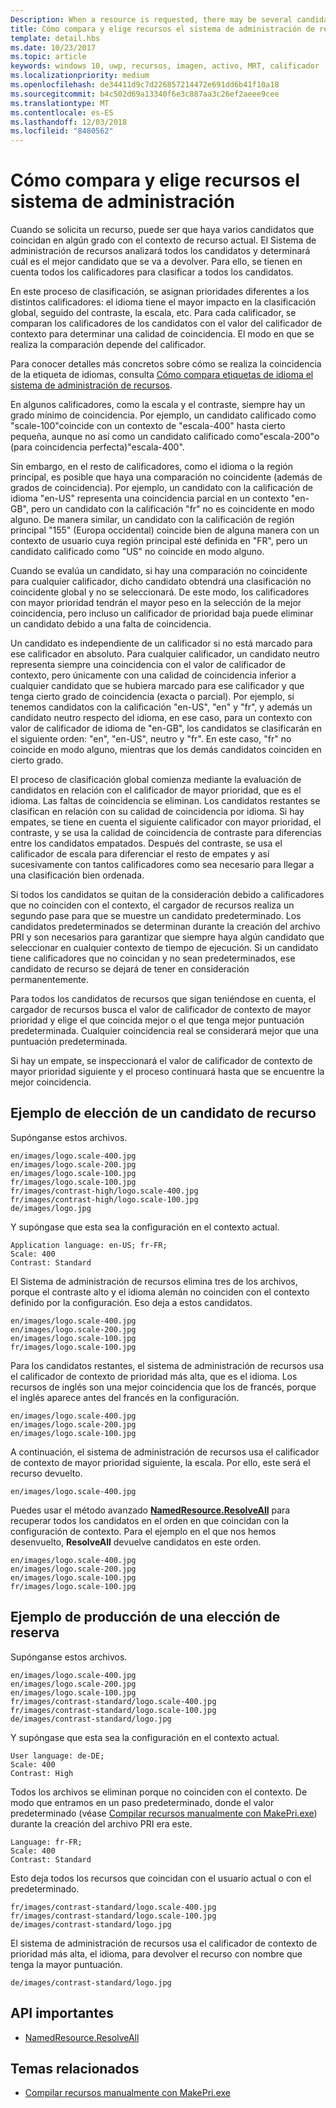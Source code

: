 ```yaml
---
Description: When a resource is requested, there may be several candidates that match the current resource context to some degree. The Resource Management System will analyze all of the candidates and determine the best candidate to return. This topic describes that process in detail and gives examples.
title: Cómo compara y elige recursos el sistema de administración de recursos
template: detail.hbs
ms.date: 10/23/2017
ms.topic: article
keywords: windows 10, uwp, recursos, imagen, activo, MRT, calificador
ms.localizationpriority: medium
ms.openlocfilehash: de34411d9c7d226857214472e691dd6b41f10a18
ms.sourcegitcommit: b4c502d69a13340f6e3c887aa3c26ef2aeee9cee
ms.translationtype: MT
ms.contentlocale: es-ES
ms.lasthandoff: 12/03/2018
ms.locfileid: "8480562"
---
```

# <a name="how-the-resource-management-system-matches-and-chooses-resources"></a>Cómo compara y elige recursos el sistema de administración
Cuando se solicita un recurso, puede ser que haya varios candidatos que coincidan en algún grado con el contexto de recurso actual. El Sistema de administración de recursos analizará todos los candidatos y determinará cuál es el mejor candidato que se va a devolver. Para ello, se tienen en cuenta todos los calificadores para clasificar a todos los candidatos.

En este proceso de clasificación, se asignan prioridades diferentes a los distintos calificadores: el idioma tiene el mayor impacto en la clasificación global, seguido del contraste, la escala, etc. Para cada calificador, se comparan los calificadores de los candidatos con el valor del calificador de contexto para determinar una calidad de coincidencia. El modo en que se realiza la comparación depende del calificador.

Para conocer detalles más concretos sobre cómo se realiza la coincidencia de la etiqueta de idiomas, consulta [Cómo compara etiquetas de idioma el sistema de administración de recursos](how-rms-matches-lang-tags.md).

En algunos calificadores, como la escala y el contraste, siempre hay un grado mínimo de coincidencia. Por ejemplo, un candidato calificado como "scale-100"coincide con un contexto de "escala-400" hasta cierto pequeña, aunque no así como un candidato calificado como"escala-200"o (para coincidencia perfecta)"escala-400".

Sin embargo, en el resto de calificadores, como el idioma o la región principal, es posible que haya una comparación no coincidente (además de grados de coincidencia). Por ejemplo, un candidato con la calificación de idioma "en-US" representa una coincidencia parcial en un contexto "en-GB", pero un candidato con la calificación "fr" no es coincidente en modo alguno. De manera similar, un candidato con la calificación de región principal "155" (Europa occidental) coincide bien de alguna manera con un contexto de usuario cuya región principal esté definida en "FR", pero un candidato calificado como "US" no coincide en modo alguno.

Cuando se evalúa un candidato, si hay una comparación no coincidente para cualquier calificador, dicho candidato obtendrá una clasificación no coincidente global y no se seleccionará. De este modo, los calificadores con mayor prioridad tendrán el mayor peso en la selección de la mejor coincidencia, pero incluso un calificador de prioridad baja puede eliminar un candidato debido a una falta de coincidencia.

Un candidato es independiente de un calificador si no está marcado para ese calificador en absoluto. Para cualquier calificador, un candidato neutro representa siempre una coincidencia con el valor de calificador de contexto, pero únicamente con una calidad de coincidencia inferior a cualquier candidato que se hubiera marcado para ese calificador y que tenga cierto grado de coincidencia (exacta o parcial). Por ejemplo, si tenemos candidatos con la calificación "en-US", "en" y "fr", y además un candidato neutro respecto del idioma, en ese caso, para un contexto con valor de calificador de idioma de "en-GB", los candidatos se clasificarán en el siguiente orden: "en", "en-US", neutro y "fr". En este caso, "fr" no coincide en modo alguno, mientras que los demás candidatos coinciden en cierto grado.

El proceso de clasificación global comienza mediante la evaluación de candidatos en relación con el calificador de mayor prioridad, que es el idioma. Las faltas de coincidencia se eliminan. Los candidatos restantes se clasifican en relación con su calidad de coincidencia por idioma. Si hay empates, se tiene en cuenta el siguiente calificador con mayor prioridad, el contraste, y se usa la calidad de coincidencia de contraste para diferencias entre los candidatos empatados. Después del contraste, se usa el calificador de escala para diferenciar el resto de empates y así sucesivamente con tantos calificadores como sea necesario para llegar a una clasificación bien ordenada.

Si todos los candidatos se quitan de la consideración debido a calificadores que no coinciden con el contexto, el cargador de recursos realiza un segundo pase para que se muestre un candidato predeterminado. Los candidatos predeterminados se determinan durante la creación del archivo PRI y son necesarios para garantizar que siempre haya algún candidato que seleccionar en cualquier contexto de tiempo de ejecución. Si un candidato tiene calificadores que no coincidan y no sean predeterminados, ese candidato de recurso se dejará de tener en consideración permanentemente.

Para todos los candidatos de recursos que sigan teniéndose en cuenta, el cargador de recursos busca el valor de calificador de contexto de mayor prioridad y elige el que coincida mejor o el que tenga mejor puntuación predeterminada. Cualquier coincidencia real se considerará mejor que una puntuación predeterminada.

Si hay un empate, se inspeccionará el valor de calificador de contexto de mayor prioridad siguiente y el proceso continuará hasta que se encuentre la mejor coincidencia.

## <a name="example-of-choosing-a-resource-candidate"></a>Ejemplo de elección de un candidato de recurso
Supónganse estos archivos.

```console
en/images/logo.scale-400.jpg
en/images/logo.scale-200.jpg
en/images/logo.scale-100.jpg  
fr/images/logo.scale-100.jpg
fr/images/contrast-high/logo.scale-400.jpg
fr/images/contrast-high/logo.scale-100.jpg
de/images/logo.jpg
```

Y supóngase que esta sea la configuración en el contexto actual.

```console
Application language: en-US; fr-FR;
Scale: 400
Contrast: Standard
```

El Sistema de administración de recursos elimina tres de los archivos, porque el contraste alto y el idioma alemán no coinciden con el contexto definido por la configuración. Eso deja a estos candidatos.

```console
en/images/logo.scale-400.jpg
en/images/logo.scale-200.jpg
en/images/logo.scale-100.jpg  
fr/images/logo.scale-100.jpg
```

Para los candidatos restantes, el sistema de administración de recursos usa el calificador de contexto de prioridad más alta, que es el idioma. Los recursos de inglés son una mejor coincidencia que los de francés, porque el inglés aparece antes del francés en la configuración.

```console
en/images/logo.scale-400.jpg
en/images/logo.scale-200.jpg
en/images/logo.scale-100.jpg  
```

A continuación, el sistema de administración de recursos usa el calificador de contexto de mayor prioridad siguiente, la escala. Por ello, este será el recurso devuelto.

```console
en/images/logo.scale-400.jpg
```

Puedes usar el método avanzado [**NamedResource.ResolveAll**](/uwp/api/windows.applicationmodel.resources.core.namedresource.resolveall?branch=live) para recuperar todos los candidatos en el orden en que coincidan con la configuración de contexto. Para el ejemplo en el que nos hemos desenvuelto, **ResolveAll** devuelve candidatos en este orden.

```console
en/images/logo.scale-400.jpg
en/images/logo.scale-200.jpg
en/images/logo.scale-100.jpg  
fr/images/logo.scale-100.jpg
```

## <a name="example-of-producing-a-fallback-choice"></a>Ejemplo de producción de una elección de reserva
Supónganse estos archivos.

```console
en/images/logo.scale-400.jpg
en/images/logo.scale-200.jpg
en/images/logo.scale-100.jpg  
fr/images/contrast-standard/logo.scale-400.jpg
fr/images/contrast-standard/logo.scale-100.jpg
de/images/contrast-standard/logo.jpg
```

Y supóngase que esta sea la configuración en el contexto actual.

```console
User language: de-DE;
Scale: 400
Contrast: High
```

Todos los archivos se eliminan porque no coinciden con el contexto. De modo que entramos en un paso predeterminado, donde el valor predeterminado (véase [Compilar recursos manualmente con MakePri.exe](compile-resources-manually-with-makepri.md)) durante la creación del archivo PRI era este.

```console
Language: fr-FR;
Scale: 400
Contrast: Standard
```

Esto deja todos los recursos que coincidan con el usuario actual o con el predeterminado.

```console
fr/images/contrast-standard/logo.scale-400.jpg
fr/images/contrast-standard/logo.scale-100.jpg
de/images/contrast-standard/logo.jpg
```

El sistema de administración de recursos usa el calificador de contexto de prioridad más alta, el idioma, para devolver el recurso con nombre que tenga la mayor puntuación.

```console
de/images/contrast-standard/logo.jpg
```

## <a name="important-apis"></a>API importantes
* [NamedResource.ResolveAll](/uwp/api/windows.applicationmodel.resources.core.namedresource.resolveall?branch=live)

## <a name="related-topics"></a>Temas relacionados
* [Compilar recursos manualmente con MakePri.exe](compile-resources-manually-with-makepri.md)